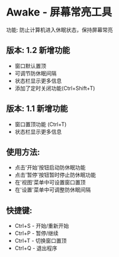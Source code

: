 # Awake - 屏幕常亮工具
功能: 防止计算机进入休眠状态，保持屏幕常亮

## 版本: 1.2 新增功能
- 窗口默认置顶
- 可调节防休眠间隔
- 状态栏显示更多信息
- 添加了定时关闭功能(Ctrl+Shift+T)
## 版本: 1.1 新增功能
- 窗口置顶功能 (Ctrl+T)
- 状态栏显示更多信息

## 使用方法:
- 点击'开始'按钮启动防休眠功能
- 点击'暂停'按钮暂时停止防休眠功能
- 在'视图'菜单中可设置窗口置顶
- 在'设置'菜单中可调整防休眠间隔

## 快捷键:
- Ctrl+S - 开始/重新开始
- Ctrl+P - 暂停/继续
- Ctrl+T - 切换窗口置顶
- Ctrl+Q - 退出程序
